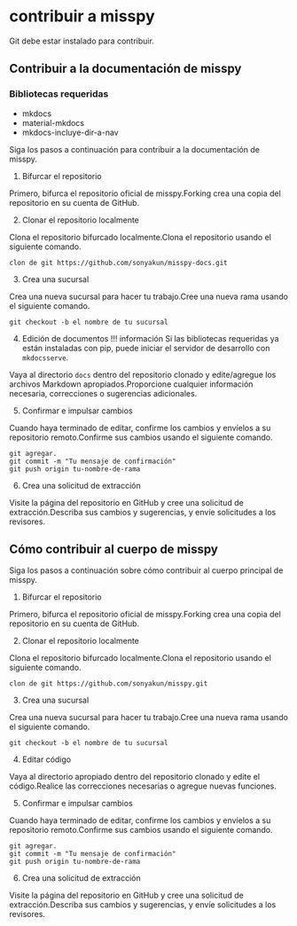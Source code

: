 # contribuir a misspy
Git debe estar instalado para contribuir.
## **Contribuir a la documentación de misspy**

### Bibliotecas requeridas
* mkdocs
* material-mkdocs
* mkdocs-incluye-dir-a-nav

Siga los pasos a continuación para contribuir a la documentación de misspy.

1. Bifurcar el repositorio

Primero, bifurca el repositorio oficial de misspy.Forking crea una copia del repositorio en su cuenta de GitHub.

2. Clonar el repositorio localmente

Clona el repositorio bifurcado localmente.Clona el repositorio usando el siguiente comando.

```
clon de git https://github.com/sonyakun/misspy-docs.git
```

3. Crea una sucursal

Crea una nueva sucursal para hacer tu trabajo.Cree una nueva rama usando el siguiente comando.

```
git checkout -b el nombre de tu sucursal
```

4. Edición de documentos
!!! información
    Si las bibliotecas requeridas ya están instaladas con pip, puede iniciar el servidor de desarrollo con `mkdocsserve`.


Vaya al directorio `docs` dentro del repositorio clonado y edite/agregue los archivos Markdown apropiados.Proporcione cualquier información necesaria, correcciones o sugerencias adicionales.

5. Confirmar e impulsar cambios

Cuando haya terminado de editar, confirme los cambios y envíelos a su repositorio remoto.Confirme sus cambios usando el siguiente comando.

```
git agregar.
git commit -m "Tu mensaje de confirmación"
git push origin tu-nombre-de-rama
```

6. Crea una solicitud de extracción

Visite la página del repositorio en GitHub y cree una solicitud de extracción.Describa sus cambios y sugerencias, y envíe solicitudes a los revisores.

## **Cómo contribuir al cuerpo de misspy**

Siga los pasos a continuación sobre cómo contribuir al cuerpo principal de misspy.

1. Bifurcar el repositorio

Primero, bifurca el repositorio oficial de misspy.Forking crea una copia del repositorio en su cuenta de GitHub.

2. Clonar el repositorio localmente

Clona el repositorio bifurcado localmente.Clona el repositorio usando el siguiente comando.

```
clon de git https://github.com/sonyakun/misspy.git
```

3. Crea una sucursal

Crea una nueva sucursal para hacer tu trabajo.Cree una nueva rama usando el siguiente comando.

```
git checkout -b el nombre de tu sucursal
```

4. Editar código

Vaya al directorio apropiado dentro del repositorio clonado y edite el código.Realice las correcciones necesarias o agregue nuevas funciones.

5. Confirmar e impulsar cambios

Cuando haya terminado de editar, confirme los cambios y envíelos a su repositorio remoto.Confirme sus cambios usando el siguiente comando.

```
git agregar.
git commit -m "Tu mensaje de confirmación"
git push origin tu-nombre-de-rama
```

6. Crea una solicitud de extracción

Visite la página del repositorio en GitHub y cree una solicitud de extracción.Describa sus cambios y sugerencias, y envíe solicitudes a los revisores.